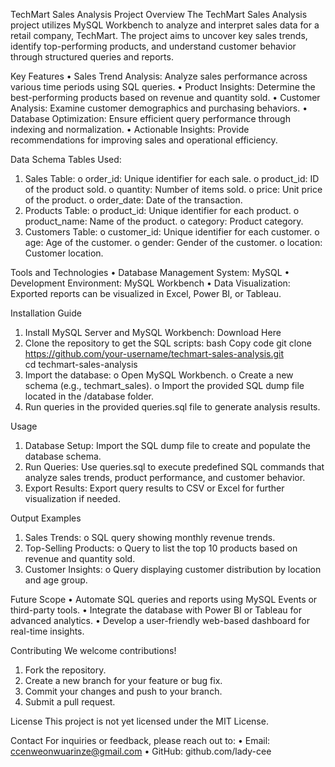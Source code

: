 
TechMart Sales Analysis
Project Overview
The TechMart Sales Analysis project utilizes MySQL Workbench to analyze and interpret sales data for a retail company, TechMart. The project aims to uncover key sales trends, identify top-performing products, and understand customer behavior through structured queries and reports.

Key Features
•	Sales Trend Analysis:
Analyze sales performance across various time periods using SQL queries.
•	Product Insights:
Determine the best-performing products based on revenue and quantity sold.
•	Customer Analysis:
Examine customer demographics and purchasing behaviors.
•	Database Optimization:
Ensure efficient query performance through indexing and normalization.
•	Actionable Insights:
Provide recommendations for improving sales and operational efficiency.

Data Schema
Tables Used:
1.	Sales Table:
o	order_id: Unique identifier for each sale.
o	product_id: ID of the product sold.
o	quantity: Number of items sold.
o	price: Unit price of the product.
o	order_date: Date of the transaction.
2.	Products Table:
o	product_id: Unique identifier for each product.
o	product_name: Name of the product.
o	category: Product category.
3.	Customers Table:
o	customer_id: Unique identifier for each customer.
o	age: Age of the customer.
o	gender: Gender of the customer.
o	location: Customer location.

Tools and Technologies
•	Database Management System: MySQL
•	Development Environment: MySQL Workbench
•	Data Visualization: Exported reports can be visualized in Excel, Power BI, or Tableau.

Installation Guide
1.	Install MySQL Server and MySQL Workbench:
Download Here
2.	Clone the repository to get the SQL scripts:
bash
Copy code
git clone https://github.com/your-username/techmart-sales-analysis.git  
cd techmart-sales-analysis  
3.	Import the database:
o	Open MySQL Workbench.
o	Create a new schema (e.g., techmart_sales).
o	Import the provided SQL dump file located in the /database folder.
4.	Run queries in the provided queries.sql file to generate analysis results.

Usage
1.	Database Setup:
Import the SQL dump file to create and populate the database schema.
2.	Run Queries:
Use queries.sql to execute predefined SQL commands that analyze sales trends, product performance, and customer behavior.
3.	Export Results:
Export query results to CSV or Excel for further visualization if needed.

Output Examples
1.	Sales Trends:
o	SQL query showing monthly revenue trends.
2.	Top-Selling Products:
o	Query to list the top 10 products based on revenue and quantity sold.
3.	Customer Insights:
o	Query displaying customer distribution by location and age group.

Future Scope
•	Automate SQL queries and reports using MySQL Events or third-party tools.
•	Integrate the database with Power BI or Tableau for advanced analytics.
•	Develop a user-friendly web-based dashboard for real-time insights.

Contributing
We welcome contributions!
1.	Fork the repository.
2.	Create a new branch for your feature or bug fix.
3.	Commit your changes and push to your branch.
4.	Submit a pull request.

License
This project is not yet licensed under the MIT License.

Contact
For inquiries or feedback, please reach out to:
•	Email: ccenweonwuarinze@gmail.com
•	GitHub: github.com/lady-cee

